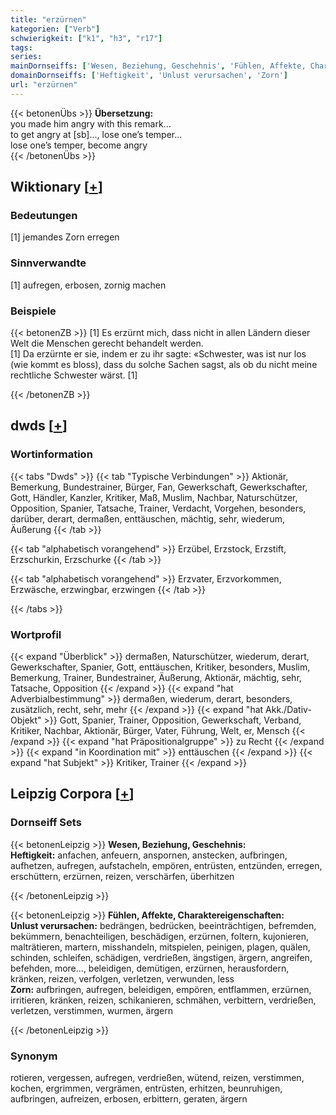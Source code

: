 ```yaml
---
title: "erzürnen"
kategorien: ["Verb"]
schwierigkeit: ["k1", "h3", "r17"]
tags:
series:
mainDornseiffs: ['Wesen, Beziehung, Geschehnis', 'Fühlen, Affekte, Charaktereigenschaften']
domainDornseiffs: ['Heftigkeit', 'Unlust verursachen', 'Zorn']
url: "erzürnen"
---
```


{{< betonenÜbs >}}
**Übersetzung:**  
you made him angry with this remark...  
to get angry at [sb]..., lose one’s temper...  
lose one’s temper, become  angry  
{{< /betonenÜbs >}}

## Wiktionary [[+](https://de.wiktionary.org/wiki/erzürnen)]

### Bedeutungen
[1] jemandes Zorn erregen  

### Sinnverwandte
[1] aufregen, erbosen, zornig machen  

### Beispiele
{{< betonenZB >}}
[1] Es erzürnt mich, dass nicht in allen Ländern dieser Welt die Menschen gerecht behandelt werden.  
[1] Da erzürnte er sie, indem er zu ihr sagte: «Schwester, was ist nur los (wie kommt es bloss), dass du solche Sachen sagst, als ob du nicht meine rechtliche Schwester wärst. [1]  

{{< /betonenZB >}}


## dwds [[+](https://www.dwds.de/wb/erzürnen)]

### Wortinformation
{{< tabs "Dwds" >}}
{{< tab "Typische Verbindungen" >}}
Aktionär, Bemerkung, Bundestrainer, Bürger, Fan, Gewerkschaft, Gewerkschafter, Gott, Händler, Kanzler, Kritiker, Maß, Muslim, Nachbar, Naturschützer, Opposition, Spanier, Tatsache, Trainer, Verdacht, Vorgehen, besonders, darüber, derart, dermaßen, enttäuschen, mächtig, sehr, wiederum, Äußerung
{{< /tab >}}

{{< tab "alphabetisch vorangehend" >}}
Erzübel, Erzstock, Erzstift, Erzschurkin, Erzschurke
{{< /tab >}}

{{< tab "alphabetisch vorangehend" >}}
Erzvater, Erzvorkommen, Erzwäsche, erzwingbar, erzwingen
{{< /tab >}}

{{< /tabs >}}

### Wortprofil
{{< expand "Überblick" >}} dermaßen, Naturschützer, wiederum, derart, Gewerkschafter, Spanier, Gott, enttäuschen, Kritiker, besonders, Muslim, Bemerkung, Trainer, Bundestrainer, Äußerung, Aktionär, mächtig, sehr, Tatsache, Opposition {{< /expand >}}
{{< expand "hat Adverbialbestimmung" >}} dermaßen, wiederum, derart, besonders, zusätzlich, recht, sehr, mehr {{< /expand >}}
{{< expand "hat Akk./Dativ-Objekt" >}} Gott, Spanier, Trainer, Opposition, Gewerkschaft, Verband, Kritiker, Nachbar, Aktionär, Bürger, Vater, Führung, Welt, er, Mensch {{< /expand >}}
{{< expand "hat Präpositionalgruppe" >}} zu Recht {{< /expand >}}
{{< expand "in Koordination mit" >}} enttäuschen {{< /expand >}}
{{< expand "hat Subjekt" >}} Kritiker, Trainer {{< /expand >}}

## Leipzig Corpora [[+](https://corpora.uni-leipzig.de/en/res?word=erzürnen&corpusId=deu_newscrawl-public_2018)]

### Dornseiff Sets
{{< betonenLeipzig >}}
**Wesen, Beziehung, Geschehnis:**  
**Heftigkeit:** anfachen, anfeuern, anspornen, anstecken, aufbringen, aufhetzen, aufregen, aufstacheln, empören, entrüsten, entzünden, erregen, erschüttern, erzürnen, reizen, verschärfen, überhitzen  

{{< /betonenLeipzig >}}


{{< betonenLeipzig >}}
**Fühlen, Affekte, Charaktereigenschaften:**  
**Unlust verursachen:** bedrängen, bedrücken, beeinträchtigen, befremden, bekümmern, benachteiligen, beschädigen, erzürnen, foltern, kujonieren, malträtieren, martern, misshandeln, mitspielen, peinigen, plagen, quälen, schinden, schleifen, schädigen, verdrießen, ängstigen, ärgern, angreifen, befehden, more..., beleidigen, demütigen, erzürnen, herausfordern, kränken, reizen, verfolgen, verletzen, verwunden, less  
**Zorn:** aufbringen, aufregen, beleidigen, empören, entflammen, erzürnen, irritieren, kränken, reizen, schikanieren, schmähen, verbittern, verdrießen, verletzen, verstimmen, wurmen, ärgern  

{{< /betonenLeipzig >}}

### Synonym
rotieren, vergessen, aufregen, verdrießen, wütend, reizen, verstimmen, kochen, ergrimmen, vergrämen, entrüsten, erhitzen, beunruhigen, aufbringen, aufreizen, erbosen, erbittern, geraten, ärgern

